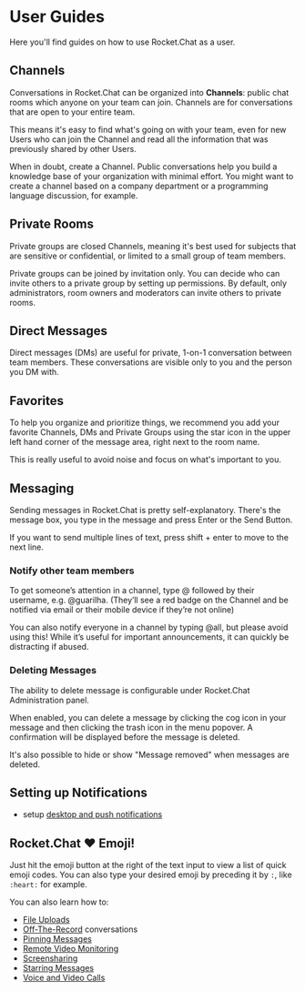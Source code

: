 # User Guides

Here you'll find guides on how to use Rocket.Chat as a user.

## Channels

Conversations in Rocket.Chat can be organized into __Channels__: public chat rooms which anyone on your team can join. Channels are for conversations that are open to your entire team.

This means it's easy to find what's going on with your team, even for new Users who can join the Channel and read all the information that was previously shared by other Users.

When in doubt, create a Channel. Public conversations help you build a knowledge base of your organization with minimal effort. You might want to create a channel based on a company department or a programming language discussion, for example.

## Private Rooms

Private groups are closed Channels, meaning it's best used for subjects that are sensitive or confidential, or limited to a small group of team members.

Private groups can be joined by invitation only. You can decide who can invite others to a private group by setting up permissions. By default, only administrators, room owners and moderators can invite others to private rooms.

## Direct Messages

Direct messages (DMs) are useful for private, 1-on-1 conversation between team members. These conversations are visible only to you and the person you DM with.

## Favorites

To help you organize and prioritize things, we recommend you add your favorite Channels, DMs and Private Groups using the star icon in the upper left hand corner of the message area, right next to the room name.

This is really useful to avoid noise and focus on what's important to you.

## Messaging

Sending messages in Rocket.Chat is pretty self-explanatory. There's the message box, you type in the message and press Enter or the Send Button.

If you want to send multiple lines of text, press shift + enter to move to the next line.

### Notify other team members

To get someone’s attention in a channel, type @ followed by their username, e.g. @guarilha. (They’ll see a red badge on the Channel and be notified via email or their mobile device if they’re not online)

You can also notify everyone in a channel by typing @all, but please avoid using this! While it’s useful for important announcements, it can quickly be distracting if abused.

### Deleting Messages

The ability to delete message is configurable under Rocket.Chat Administration panel.

When enabled, you can delete a message by clicking the cog icon in your message and then clicking the trash icon in the menu popover. A confirmation will be displayed before the message is deleted.

It's also possible to hide or show "Message removed" when messages are deleted.

## Setting up Notifications
- setup [desktop and push notifications](Notifications)

## Rocket.Chat ❤ Emoji!

Just hit the emoji button at the right of the text input to view a list of quick emoji codes. You can also type your desired emoji by preceding it by `:`, like `:heart:` for example.

You can also learn how to:

- [File Uploads](File%20Uploads/)
- [Off-The-Record](Off-The-Record/) conversations
- [Pinning Messages](Pinning%20Messages/)
- [Remote Video Monitoring](Remote%20Video%20Monitoring/)
- [Screensharing](Screensharing/)
- [Starring Messages](Starring%20Messages/)
- [Voice and Video Calls](Voice%20and%20video%20calls/)

